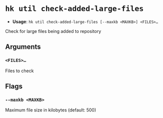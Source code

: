 # `hk util check-added-large-files`

- **Usage**: `hk util check-added-large-files [--maxkb <MAXKB>] <FILES>…`

Check for large files being added to repository

## Arguments

### `<FILES>…`

Files to check

## Flags

### `--maxkb <MAXKB>`

Maximum file size in kilobytes (default: 500)
